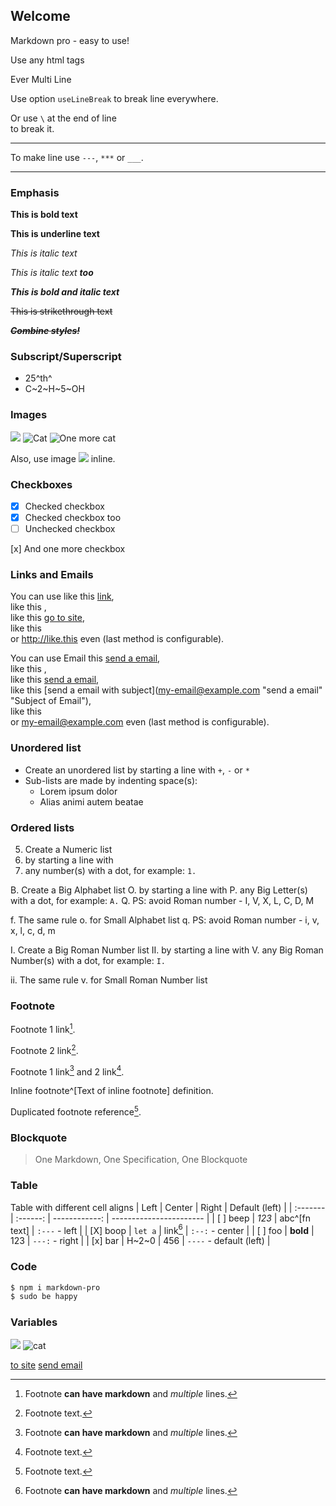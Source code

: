 ## Welcome

Markdown pro - easy to use!

<p>Use any html tags</p>
<p>Ever
Multi
Line</p>

Use option `useLineBreak` to
break
line
everywhere.

Or use `\` at the end of line \
to break it.

---
To make line use `---`, `***` or `___`.
***


### Emphasis

**This is bold text**

__This is underline text__

_This is italic text_

*This is italic text __too__*

***This is bold and italic text***

~~This is strikethrough text~~

*__**~~Combine styles!~~**__*


### Subscript/Superscript

- 25^th^
- C~2~H~5~OH


### Images

![](https://placekitten.com/100/100)
![Cat](https://placekitten.com/110/110)
![One more cat](https://placekitten.com/120/120 "The one more cat")

Also, use image ![](https://placekitten.com/100/25) inline.


### Checkboxes

- [X] Checked checkbox
- [x] Checked checkbox too
- [ ] Unchecked checkbox

[x] And one more checkbox


### Links and Emails

You can use like this [link](http://example.com), \
like this [](http://example.com "go to site"), \
like this [go to site](http://example.com "go to site again"), \
like this [](http://example.com) \
or http://like.this even (last method is configurable).

You can use Email this [send a email](my-email@example.com), \
like this [](my-email@example.com "send a email"), \
like this [send a email](my-email@example.com "send a email"), \
like this [send a email with subject](my-email@example.com "send a email" "Subject of Email"), \
like this [](my-email@example.com) \
or my-email@example.com even (last method is configurable).


### Unordered list

+ Create an unordered list by starting a line with `+`, `-` or `*`
+ Sub-lists are made by indenting space(s):
    + Lorem ipsum dolor
    + Alias animi autem beatae


### Ordered lists

5. Create a Numeric list
1. by starting a line with
2. any number(s) with a dot, for example: `1.`

B. Create a Big Alphabet list
O. by starting a line with
P. any Big Letter(s) with a dot, for example: `A.`
Q. PS: avoid Roman number - I, V, X, L, C, D, M

f. The same rule
o. for Small Alphabet list
q. PS: avoid Roman number - i, v, x, l, c, d, m

I. Create a Big Roman Number list
II. by starting a line with
V. any Big Roman Number(s) with a dot, for example: `I.`

ii. The same rule
v. for Small Roman Number list


### Footnote

Footnote 1 link[^first].

Footnote 2 link[^second].

Footnote 1 link[^first] and 2 link[^second].

Inline footnote^[Text of inline footnote] definition.

Duplicated footnote reference[^second].

[^first]: Footnote **can have markdown**
and
_multiple_
lines.

[^second]: Footnote text.


### Blockquote

> One Markdown, One Specification, One Blockquote


### Table

Table with different cell aligns
| Left     | Center   | Right         | Default (left)          |
| :------- | :------: | ------------: | ----------------------- |
| [ ] beep | _123_    | abc^[fn text] | `:---` - left           |
| [X] boop | `let a`  | link[^first]  | `:--:` - center         |
| [ ] foo  | **bold** | 123           | `---:` - right          |
| [x] bar  | H~2~0    | 456           | `----` - default (left) |


### Code

```bash
$ npm i markdown-pro
$ sudo be happy
```


### Variables

[image-variable]: https://placekitten.com/100/100
[url variable]: http://example.com
[email variable]: email@example.com

![][image-variable]
![cat][image-variable]

[][url variable]
[to site][url variable]
[send email][email variable]
